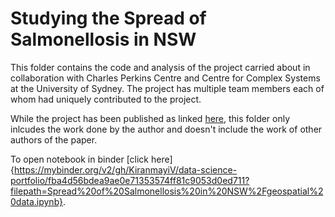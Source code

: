 # Studying the Spread of Salmonellosis in NSW
This folder contains the code and analysis of the project carried about in collaboration with Charles Perkins Centre and Centre for Complex Systems at the University of Sydney. 
The project has multiple team members each of whom had uniquely contributed to the project. 

While the project has been published as linked [here](https://www.nature.com/articles/s41598-019-42582-3), this folder only inlcudes the work done by the author and doesn't include the work of other authors of the paper.

To open notebook in binder [click here]{https://mybinder.org/v2/gh/KiranmayiV/data-science-portfolio/fba4d56bdea9ae0e71353574ff81c9053d0ed711?filepath=Spread%20of%20Salmonellosis%20in%20NSW%2Fgeospatial%20data.ipynb}.
